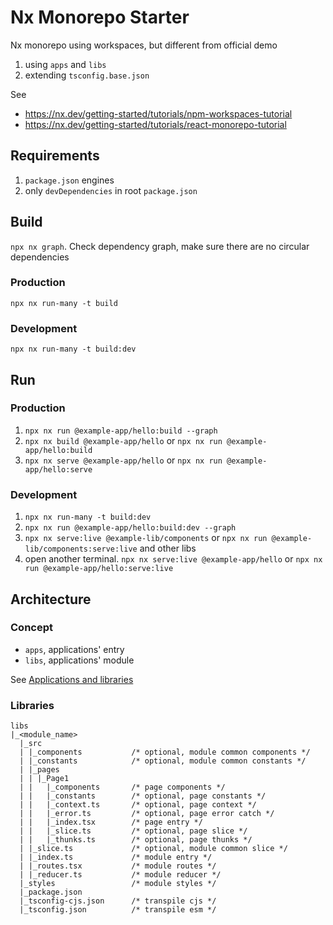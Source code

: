 # Nx Monorepo Starter

Nx monorepo using workspaces, but different from official demo

1. using `apps` and `libs`
2. extending `tsconfig.base.json`

See

- https://nx.dev/getting-started/tutorials/npm-workspaces-tutorial
- https://nx.dev/getting-started/tutorials/react-monorepo-tutorial

## Requirements

1. `package.json` engines
2. only `devDependencies` in root `package.json`

## Build

`npx nx graph`. Check dependency graph, make sure there are no circular dependencies

### Production

`npx nx run-many -t build`

### Development

`npx nx run-many -t build:dev`

## Run

### Production

1. `npx nx run @example-app/hello:build --graph`
2. `npx nx build @example-app/hello` or `npx nx run @example-app/hello:build`
3. `npx nx serve @example-app/hello` or `npx nx run @example-app/hello:serve`

### Development

1. `npx nx run-many -t build:dev`
2. `npx nx run @example-app/hello:build:dev --graph`
3. `npx nx serve:live @example-lib/components` or `npx nx run @example-lib/components:serve:live` and other libs
4. open another terminal. `npx nx serve:live @example-app/hello` or `npx nx run @example-app/hello:serve:live`

## Architecture

### Concept

- `apps`, applications' entry
- `libs`, applications' module

See [Applications and libraries](https://nx.dev/more-concepts/applications-and-libraries)

### Libraries

```
libs
|_<module_name>
  |_src
  | |_components           /* optional, module common components */
  | |_constants            /* optional, module common constants */
  | |_pages
  | | |_Page1
  | |   |_components       /* page components */
  | |   |_constants        /* optional, page constants */
  | |   |_context.ts       /* optional, page context */
  | |   |_error.ts         /* optional, page error catch */
  | |   |_index.tsx        /* page entry */
  | |   |_slice.ts         /* optional, page slice */
  | |   |_thunks.ts        /* optional, page thunks */
  | |_slice.ts             /* optional, module common slice */
  | |_index.ts             /* module entry */
  | |_routes.tsx           /* module routes */
  | |_reducer.ts           /* module reducer */
  |_styles                 /* module styles */
  |_package.json
  |_tsconfig-cjs.json      /* transpile cjs */
  |_tsconfig.json          /* transpile esm */
```
